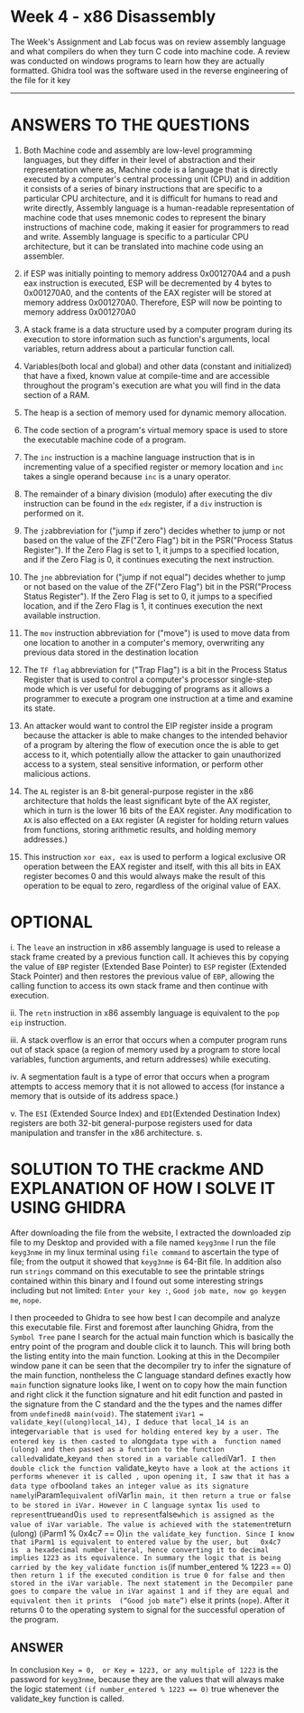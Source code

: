 # Week 4 - x86 Disassembly

The Week's Assignment and Lab focus was on review assembly language and what compilers do when they turn C code into machine code. A review was conducted on windows programs to learn how they are actually formatted. Ghidra tool was the software used in the reverse engineering of the file for it key

---
# ANSWERS TO THE QUESTIONS

1. Both Machine code and assembly are low-level programming languages, but they differ in their level of abstraction and their representation where as, Machine code is a language that is directly executed by a computer's central processing unit (CPU) and in addition it consists of a series of binary instructions that are specific to a particular CPU architecture, and it is difficult for humans to read and write directly, Assembly language is a human-readable representation of machine code that uses mnemonic codes to represent the binary instructions of machine code, making it easier for programmers to read and write. Assembly language is specific to a particular CPU architecture, but it can be translated into machine code using an assembler.

2. if ESP was initially pointing to memory address 0x001270A4 and a push eax instruction is executed, ESP will be decremented by 4 bytes to 0x001270A0, and the contents of the EAX register will be stored at memory address 0x001270A0. Therefore, ESP will now be pointing to memory address 0x001270A0

3. A stack frame is a data structure used by a computer program during its execution to store information such as function's arguments, local variables, return address about a particular function call.

4. Variables(both local and global) and other data (constant and initialized) that have a fixed, known value at compile-time and are accessible throughout the program's execution are what you will find in the data section of a RAM.

5. The heap is a section of memory used for dynamic memory allocation. 

6. The code section of a program's virtual memory space is used to store the executable machine code of a program.

7. The `inc` instruction is a machine language instruction that is in incrementing value of a specified register or memory location and `inc` takes a single operand because `inc` is a  unary operator. 

8. The remainder of a binary division (modulo) after executing the div instruction can be found in the `edx` register, if a `div` instruction is performed on it.

9. The `jz`abbreviation for ("jump if zero") decides whether to jump or not based on the value of the ZF("Zero Flag") bit in the PSR("Process Status Register"). If the Zero Flag is set to 1, it jumps to a specified location, and if the Zero Flag is 0, it continues executing the next instruction.

10. The `jne` abbreviation for ("jump if not equal") decides whether to jump or not based on the value of the ZF("Zero Flag") bit in the PSR("Process Status Register"). If the Zero Flag is set to 0, it jumps to a specified location, and if the Zero Flag is 1, it continues execution the next available instruction.

11. The `mov` instruction abbreviation for ("move") is used to move data from one location to another in a computer's memory, overwriting any previous data stored in the destination location

12. The `TF flag` abbreviation for ("Trap Flag") is a bit in the Process Status Register that is used to control a computer's processor single-step mode which is ver useful for debugging of programs as it allows a  programmer to execute a program one instruction at a time and examine its state.

13. An attacker would want to control the EIP register inside a program because the attacker is able to make changes to the intended behavior of a program by altering the flow of execution once the is able to get access to it, which potentially allow the attacker to gain unauthorized access to a system, steal sensitive information, or perform other malicious actions.

14. The `AL` register is an 8-bit general-purpose register in the x86 architecture that holds the least significant byte of the AX register, which in turn is the lower 16 bits of the EAX register. Any modification to `AX` is also effected on a `EAX` register (A register for holding return values from functions, storing arithmetic results, and holding memory addresses.)

15. This instruction `xor eax, eax` is used to perform a logical exclusive OR operation between the EAX register and itself, with this all bits in EAX register becomes  0 and this would always make the result of this operation to be equal to zero, regardless of the original value of EAX.


# OPTIONAL

i. The `leave` an instruction in x86 assembly language is used to release a stack frame created by a previous function call. It achieves this by copying the value of `EBP` register (Extended Base Pointer) to `ESP` register (Extended Stack Pointer) and then restores the previous value of `EBP`, allowing the calling function to access its own stack frame and then continue with execution.

ii. The `retn` instruction in x86 assembly language is equivalent to the `pop eip` instruction. 

iii. A stack overflow is an error that occurs when a computer program runs out of stack space (a region of memory used by a program to store local variables, function arguments, and return addresses) while executing.

iv. A segmentation fault is a type of error that occurs when a program attempts to access memory that it is not allowed to access (for instance a memory that is outside of its address space.)

v.  The `ESI` (Extended Source Index) and `EDI`(Extended Destination Index) registers are both 32-bit general-purpose registers used for data manipulation and transfer in the x86 architecture. s.


# SOLUTION TO THE crackme AND EXPLANATION OF HOW I SOLVE IT USING GHIDRA
After downloading the file from the website, I extracted the downloaded zip file to my Desktop and provided with a file named `keyg3nme` I run the file `keyg3nme` in my linux terminal using `file command` to ascertain the type of file; from the output it showed that `keyg3nme` is 64-Bit file. In addition also run `strings` command on this executable to see the printable strings contained within this binary and I found out some interesting  strings including but not limited: `Enter your key :`, `Good job mate, now go keygen me`, `nope`.

I then proceeded to Ghidra to see how best I can decompile and analyze this executable file. First and foremost after launching Ghidra, from the `Symbol Tree` pane I search for the actual main function which is basically the entry point of the program and double click it to launch. This will bring both the listing entity into the main function. Looking at this in the Decompiler window pane it can be seen that the decompiler try to infer the signature of the main function, nontheless the C language standard defines exactly how `main` function signature looks like, I went on to copy how the main function and right click it the function signature and hit edit function and pasted in the signature from the C standard and the the types and the names differ from `undefined8 main(void)`. The statement `iVar1 = validate_key((ulong)local_14), I deduce that local_14 is an `integer` variable that is used for holding entered key by a user. The entered key is then casted to a `long` data type with a  function named (ulong) and then passed as a function to the function called `validate_key` and then stored in a variable called `iVar1`. I then double click the function `validate_key` to have a look at the actions it performs whenever it is called , upon opening it, I saw that it has a data type of `bool` and takes an integer value as its signature namely `iParam1` equivalent of `iVar1` in main, it then return a true or false to be stored in iVar. However in C language syntax  `1` is used to represent `true` and `0` is used to represent `false` which is assigned as the value of iVar variable. The value is achieved with the statement `return (ulong) (iParm1 % 0x4c7 == 0)` in the validate_key function. Since I know that iParm1 is equivalent to entered value by the user, but   0x4c7  is  a hexadecimal number literal, hence converting it to decimal implies 1223 as its equivalence. In summary the logic that is being carried by the key_validate function is `(if number_entered % 1223 == 0)` then return 1 if the executed condition is true 0 for false and then stored in the iVar variable. The next statement in the Decompiler pane goes to compare the value in iVar against 1 and if they are equal and equivalent then it prints  (“Good job mate”)`  else it prints (`nope`). After it returns 0 to the operating system to signal for the successful operation of the program.

## ANSWER
In conclusion  `Key = 0,  or Key = 1223, or any multiple of 1223` is the password for `keyg3nme`, because they are the values that will always make the logic statement `(if number_entered % 1223 == 0)` true whenever the validate_key function is called. 


